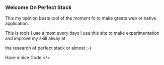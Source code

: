 ### Welcome On Perfect Stack
      
This my opinion bests tool of the moment fo to make greats web or native
application.

This is tools I use almost every days 
I use this site to make experimentation and improve my skill alway at

the research of perfect stack or almost ;-)

Have a nice Code </>